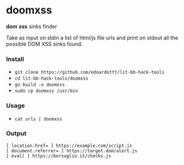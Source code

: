# doomxss

**dom** **xss** sinks finder

Take as input on stdin a list of html/js file urls and print on stdout all the possible DOM XSS sinks found. 

### Install

- `git clone https://github.com/edoardottt/lit-bb-hack-tools`
- `cd lit-bb-hack-tools/doomxss`
- `go build -o doomxss`
- `sudo cp doomxss /usr/bin`

### Usage

- `cat urls | doomxss`

### Output

```
[ location.href= ] https://example.com/script.js
[ document.referrer= ] https://target.dom/alert.js
[ eval( ] https://bersaglio.it/checks.js
```
